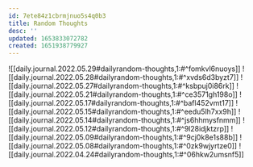 ```yaml
---
id: 7ete84z1cbrmjnuo5s4q0b3
title: Random Thoughts
desc: ''
updated: 1653833072782
created: 1651938779927
---
```


![[daily.journal.2022.05.29#dailyrandom-thoughts,1:#^fomkvl6nuoys]]
![[daily.journal.2022.05.28#dailyrandom-thoughts,1:#^xvds6d3byzt7]]
![[daily.journal.2022.05.27#dailyrandom-thoughts,1:#^ksbpuj0i86rk]]
![[daily.journal.2022.05.21#dailyrandom-thoughts,1:#^ce3571gh198o]]
![[daily.journal.2022.05.17#dailyrandom-thoughts,1:#^bafl452vmt17]]
![[daily.journal.2022.05.15#dailyrandom-thoughts,1:#^eedu5lh7xx9h]]
![[daily.journal.2022.05.14#dailyrandom-thoughts,1:#^js6hhmysfnmm]]
![[daily.journal.2022.05.12#dailyrandom-thoughts,1:#^9l28idjktzrp]]
![[daily.journal.2022.05.09#dailyrandom-thoughts,1:#^9cj0k8e1s88b]]
![[daily.journal.2022.05.08#dailyrandom-thoughts,1:#^0zk9wjyrtze0]]
![[daily.journal.2022.04.24#dailyrandom-thoughts,1:#^06hkw2umsnf5]]